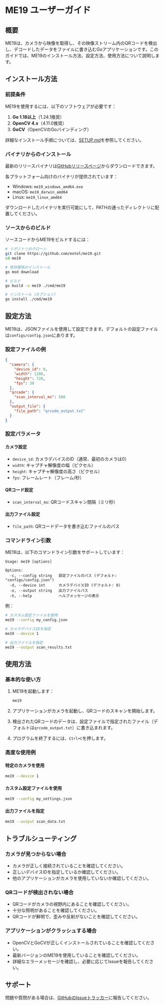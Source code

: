 # ME19 ユーザーガイド

## 概要

ME19は、カメラから映像を取得し、その映像ストリーム内のQRコードを検出し、デコードしたデータをファイルに書き込むGoアプリケーションです。このガイドでは、ME19のインストール方法、設定方法、使用方法について説明します。

## インストール方法

### 前提条件

ME19を使用するには、以下のソフトウェアが必要です：

1. **Go 1.18以上**（1.24.1推奨）
2. **OpenCV 4.x**（4.11.0推奨）
3. **GoCV**（OpenCVのGoバインディング）

詳細なインストール手順については、[SETUP.md](../SETUP.md)を参照してください。

### バイナリからのインストール

最新のリリースバイナリは[GitHubリリースページ](https://github.com/eotel/me19/releases)からダウンロードできます。

各プラットフォーム向けのバイナリが提供されています：
- Windows: `me19_windows_amd64.exe`
- macOS: `me19_darwin_amd64`
- Linux: `me19_linux_amd64`

ダウンロードしたバイナリを実行可能にして、PATHの通ったディレクトリに配置してください。

### ソースからのビルド

ソースコードからME19をビルドするには：

```bash
# リポジトリのクローン
git clone https://github.com/eotel/me19.git
cd me19

# 依存関係のインストール
go mod download

# ビルド
go build -o me19 ./cmd/me19

# インストール（オプション）
go install ./cmd/me19
```

## 設定方法

ME19は、JSONファイルを使用して設定できます。デフォルトの設定ファイルは`configs/config.json`にあります。

### 設定ファイルの例

```json
{
  "camera": {
    "device_id": 0,
    "width": 1280,
    "height": 720,
    "fps": 30
  },
  "qrcode": {
    "scan_interval_ms": 500
  },
  "output_file": {
    "file_path": "qrcode_output.txt"
  }
}
```

### 設定パラメータ

#### カメラ設定

- `device_id`: カメラデバイスのID（通常、最初のカメラは0）
- `width`: キャプチャ解像度の幅（ピクセル）
- `height`: キャプチャ解像度の高さ（ピクセル）
- `fps`: フレームレート（フレーム/秒）

#### QRコード設定

- `scan_interval_ms`: QRコードスキャン間隔（ミリ秒）

#### 出力ファイル設定

- `file_path`: QRコードデータを書き込むファイルのパス

### コマンドライン引数

ME19は、以下のコマンドライン引数をサポートしています：

```
Usage: me19 [options]

Options:
  -c, --config string   設定ファイルのパス (デフォルト: "configs/config.json")
  -d, --device int      カメラデバイスID (デフォルト: 0)
  -o, --output string   出力ファイルパス
  -h, --help            ヘルプメッセージの表示
```

例：
```bash
# カスタム設定ファイルを使用
me19 --config my_config.json

# カメラデバイスIDを指定
me19 --device 1

# 出力ファイルを指定
me19 --output scan_results.txt
```

## 使用方法

### 基本的な使い方

1. ME19を起動します：
   ```bash
   me19
   ```

2. アプリケーションがカメラを起動し、QRコードのスキャンを開始します。

3. 検出されたQRコードのデータは、設定ファイルで指定されたファイル（デフォルトは`qrcode_output.txt`）に書き込まれます。

4. プログラムを終了するには、`Ctrl+C`を押します。

### 高度な使用例

#### 特定のカメラを使用

```bash
me19 --device 1
```

#### カスタム設定ファイルを使用

```bash
me19 --config my_settings.json
```

#### 出力ファイルを指定

```bash
me19 --output scan_data.txt
```

## トラブルシューティング

### カメラが見つからない場合

- カメラが正しく接続されていることを確認してください。
- 正しいデバイスIDを指定しているか確認してください。
- 他のアプリケーションがカメラを使用していないか確認してください。

### QRコードが検出されない場合

- QRコードがカメラの視野内にあることを確認してください。
- 十分な照明があることを確認してください。
- QRコードが鮮明で、歪みや反射がないことを確認してください。

### アプリケーションがクラッシュする場合

- OpenCVとGoCVが正しくインストールされていることを確認してください。
- 最新バージョンのME19を使用していることを確認してください。
- 詳細なエラーメッセージを確認し、必要に応じてIssueを報告してください。

## サポート

問題や質問がある場合は、[GitHubのIssueトラッカー](https://github.com/eotel/me19/issues)に報告してください。
